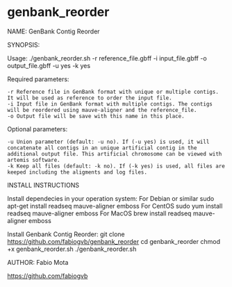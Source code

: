 # genbank_reorder

NAME: GenBank Contig Reorder

SYNOPSIS:

Usage: ./genbank_reorder.sh -r reference_file.gbff -i input_file.gbff -o output_file.gbff -u yes -k yes

Required parameters:

	-r Reference file in GenBank format with unique or multiple contigs. It will be used as reference to order the input file.
	-i Input file in GenBank format with multiple contigs. The contigs will be reordered using mauve-aligner and the reference_file.
	-o Output file will be save with this name in this place.

Optional parameters:

	-u Union parameter (default: -u no). If (-u yes) is used, it will concatenate all contigs in an unique artificial contig in the additional output file. This artificial chromosome can be viewed with artemis software.
	-k Keep all files (default: -k no). If (-k yes) is used, all files are keeped including the aligments and log files.

INSTALL INSTRUCTIONS

Install dependecies in your operation system:
For Debian or similar
sudo apt-get install readseq mauve-aligner emboss
For CentOS
sudo yum install readseq mauve-aligner emboss
For MacOS
brew install readseq mauve-aligner emboss

Install Genbank Contig Reorder:
git clone https://github.com/fabiogvb/genbank_reorder
cd genbank_reorder
chmod +x genbank_reorder.sh
./genbank_reorder.sh

AUTHOR: Fabio Mota

https://github.com/fabiogvb
